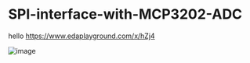 # SPI-interface-with-MCP3202-ADC
hello
https://www.edaplayground.com/x/hZj4



![image](https://github.com/user-attachments/assets/3181e7d5-dafb-475a-9e7a-e7c38bbefc34)
